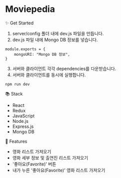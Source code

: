 # Moviepedia

✨ Get Started

1. server/config 폴더 내에 dev.js 파일을 만듭니다.
2. dev.js 파일 내에 Mongo DB 정보를 넣습니다.

```
module.exports = {
	mongoURI: "Mongo DB 정보",
}
```

3. 서버와 클라이언트 각각 dependencies를 다운받습니다.
4. 서버와 클라이언트를 동시에 실행합니다.

```
npm run dev
```

📚 Stack

- React
- Redux
- JavaScript
- Node.js
- Express.js
- Mongo DB

📄 Features

- 영화 리스트 가져오기
- 영화 세부 정보 및 출연진 리스트 가져오기
- '좋아요(Favorite)' 버튼
- 내가 누른 '좋아요(Favorite)' 영화 리스트 가져오기
